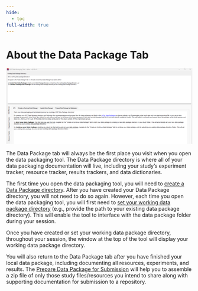 ```yaml
---
hide:
  - toc
full-width: true
---
```


# About the Data Package Tab

![](../app-screenshots/data-pkg-tab.PNG)

The Data Package tab will always be the first place you visit when you open the data packaging tool. The Data Package directory is where all of your data packaging documentation will live, including your study’s experiment tracker, resource tracker, results trackers, and data dictionaries.   

The first time you open the data packaging tool, you will need to [create a Data Package directory](pkgdir.md). After you have created your Data Package directory, you will not need to do so again. However, each time you open the data packaging tool, you will first need to [set your working data package directory](setdir.md) (e.g., provide the path to your existing data package directory). This will enable the tool to interface with the data package folder during your session. 

Once you have created or set your working data package directory, throughout your session, the window at the top of the tool will display your working data package directory.

You will also return to the Data Package tab after you have finished your local data package, including documenting all resources, experiments, and results. The [Prepare Data Package for Submission](prepare.md) will help you to assemble a zip file of only those study files/resources you intend to share along with supporting documentation for submission to a repository.